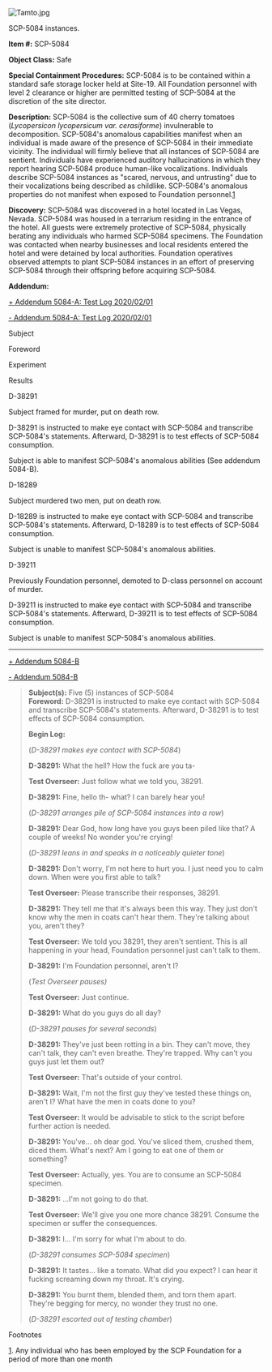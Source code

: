 ![Tamto.jpg](http://scp-wiki.wdfiles.com/local--files/scp-5084/Tamto.jpg)

SCP-5084 instances.

**Item #:** SCP-5084

**Object Class:** Safe

**Special Containment Procedures:** SCP-5084 is to be contained within a standard safe storage locker held at Site-19. All Foundation personnel with level 2 clearance or higher are permitted testing of SCP-5084 at the discretion of the site director.

**Description:** SCP-5084 is the collective sum of 40 cherry tomatoes (_Lycopersicon lycopersicum var. cerasiforme_) invulnerable to decomposition. SCP-5084's anomalous capabilities manifest when an individual is made aware of the presence of SCP-5084 in their immediate vicinity. The individual will firmly believe that all instances of SCP-5084 are sentient. Individuals have experienced auditory hallucinations in which they report hearing SCP-5084 produce human-like vocalizations. Individuals describe SCP-5084 instances as "scared, nervous, and untrusting" due to their vocalizations being described as childlike. SCP-5084's anomalous properties do not manifest when exposed to Foundation personnel.[1](javascript:;)

**Discovery:** SCP-5084 was discovered in a hotel located in Las Vegas, Nevada. SCP-5084 was housed in a terrarium residing in the entrance of the hotel. All guests were extremely protective of SCP-5084, physically berating any individuals who harmed SCP-5084 specimens. The Foundation was contacted when nearby businesses and local residents entered the hotel and were detained by local authorities. Foundation operatives observed attempts to plant SCP-5084 instances in an effort of preserving SCP-5084 through their offspring before acquiring SCP-5084.

**Addendum:**

[+ Addendum 5084-A: Test Log 2020/02/01](javascript:;)

[\- Addendum 5084-A: Test Log 2020/02/01](javascript:;)

Subject

Foreword

Experiment

Results

D-38291

Subject framed for murder, put on death row.

D-38291 is instructed to make eye contact with SCP-5084 and transcribe SCP-5084's statements. Afterward, D-38291 is to test effects of SCP-5084 consumption.

Subject is able to manifest SCP-5084's anomalous abilities (See addendum 5084-B).

D-18289

Subject murdered two men, put on death row.

D-18289 is instructed to make eye contact with SCP-5084 and transcribe SCP-5084's statements. Afterward, D-18289 is to test effects of SCP-5084 consumption.

Subject is unable to manifest SCP-5084's anomalous abilities.

D-39211

Previously Foundation personnel, demoted to D-class personnel on account of murder.

D-39211 is instructed to make eye contact with SCP-5084 and transcribe SCP-5084's statements. Afterward, D-39211 is to test effects of SCP-5084 consumption.

Subject is unable to manifest SCP-5084's anomalous abilities.

* * *

[+ Addendum 5084-B](javascript:;)

[\- Addendum 5084-B](javascript:;)

> **Subject(s):** Five (5) instances of SCP-5084  
> **Foreword:** D-38291 is instructed to make eye contact with SCP-5084 and transcribe SCP-5084's statements. Afterward, D-38291 is to test effects of SCP-5084 consumption.
> 
> **Begin Log:**
> 
> (_D-38291 makes eye contact with SCP-5084_)
> 
> **D-38291:** What the hell? How the fuck are you ta-
> 
> **Test Overseer:** Just follow what we told you, 38291.
> 
> **D-38291:** Fine, hello th- what? I can barely hear you!
> 
> (_D-38291 arranges pile of SCP-5084 instances into a row_)
> 
> **D-38291:** Dear God, how long have you guys been piled like that? A couple of weeks! No wonder you're crying!
> 
> (_D-38291 leans in and speaks in a noticeably quieter tone_)
> 
> **D-38291:** Don't worry, I'm not here to hurt you. I just need you to calm down. When were you first able to talk?
> 
> **Test Overseer:** Please transcribe their responses, 38291.
> 
> **D-38291:** They tell me that it's always been this way. They just don't know why the men in coats can't hear them. They're talking about you, aren't they?
> 
> **Test Overseer:** We told you 38291, they aren't sentient. This is all happening in your head, Foundation personnel just can't talk to them.
> 
> **D-38291:** I'm Foundation personnel, aren't I?
> 
> (_Test Overseer pauses)_
> 
> **Test Overseer:** Just continue.
> 
> **D-38291:** What do you guys do all day?
> 
> (_D-38291 pauses for several seconds_)
> 
> **D-38291:** They've just been rotting in a bin. They can't move, they can't talk, they can't even breathe. They're trapped. Why can't you guys just let them out?
> 
> **Test Overseer:** That's outside of your control.
> 
> **D-38291:** Wait, I'm not the first guy they've tested these things on, aren't I? What have the men in coats done to you?
> 
> **Test Overseer:** It would be advisable to stick to the script before further action is needed.
> 
> **D-38291:** You've… oh dear god. You've sliced them, crushed them, diced them. What's next? Am I going to eat one of them or something?
> 
> **Test Overseer:** Actually, yes. You are to consume an SCP-5084 specimen.
> 
> **D-38291:** …I'm not going to do that.
> 
> **Test Overseer:** We'll give you one more chance 38291. Consume the specimen or suffer the consequences.
> 
> **D-38291:** I… I'm sorry for what I'm about to do.
> 
> (_D-38291 consumes SCP-5084 specimen_)
> 
> **D-38291:** It tastes… like a tomato. What did you expect? I can hear it fucking screaming down my throat. It's crying.
> 
> **D-38291:** You burnt them, blended them, and torn them apart. They're begging for mercy, no wonder they trust no one.
> 
> (_D-38291 escorted out of testing chamber_)

Footnotes

[1](javascript:;). Any individual who has been employed by the SCP Foundation for a period of more than one month